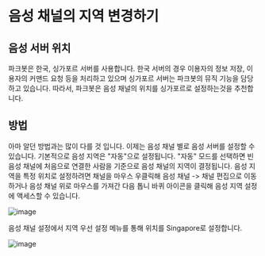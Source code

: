 # 음성 채널의 지역 변경하기

## 음성 서버 위치
파크봇은 한국, 싱가포르 서버를 사용합니다. 한국 서버의 경우 이용자의 정보 저장, 이용자의 커맨드 요청 등을 처리하고 있으며 싱가포르 서버는 파크봇의 뮤직 기능을 담당하고 있습니다. 따라서, 파크봇은 음성 채널의 위치를 싱가포르로 설정하는것을 추천합니다.

## 방법
아마 알던 방법과는 많이 다를 것 입니다. 이제는 음성 채널 별로 음성 서버를 설정할 수 있습니다.
기본적으로 음성 지역은 "자동"으로 설정됩니다. "자동" 모드를 선택하면 빈 음성 채널에 처음으로 연결한 사람을 기준으로 음성 채널의 지역이 결정됩니다.
음성 지역을 특정 위치로 설정하려면 채널을 마우스 우클릭해 음성 채널 -> 채널 편집으로 이동하거나 음성 채널 위로 마우스를 가져간 다음 톱니 바퀴 아이콘을 클릭해 음성 지역 설정에 액세스할 수 있습니다.


![image](https://user-images.githubusercontent.com/33586417/113196155-23eaa380-929e-11eb-9d9c-4b52f433114b.png)


음성 채널 설정에서 지역 우선 설정 메뉴를 통해 위치를 Singapore로 설정합니다.


![image](https://user-images.githubusercontent.com/33586417/113196279-441a6280-929e-11eb-8079-924ad642d73b.png)
